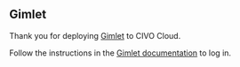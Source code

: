 ## Gimlet

Thank you for deploying [Gimlet](https://gimlet.io) to CIVO Cloud.

Follow the instructions in the [Gimlet documentation](https://gimlet.io/docs/installation#install-gimlet-with-a-oneliner#install-gimlet-with-a-oneliner
) to log in.
